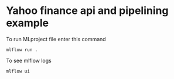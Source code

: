 # Yahoo finance api and pipelining example

To run MLproject file enter this command 

```
mlflow run .
```

To see mlflow logs

```
mlflow ui
```
